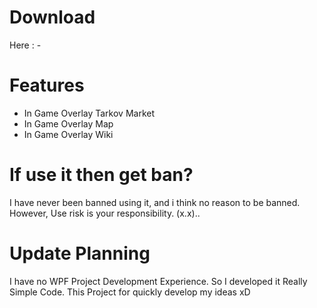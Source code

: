 
# Download
 Here : -

# Features
 - In Game Overlay Tarkov Market 
 - In Game Overlay Map
 - In Game Overlay Wiki
 
# If use it then get ban?
 I have never been banned using it, and i think no reason to be banned.
 However, Use risk is your responsibility. (x.x)..


# Update Planning
I have no WPF Project Development Experience.
So I developed it Really Simple Code.
This Project for quickly develop my ideas xD

